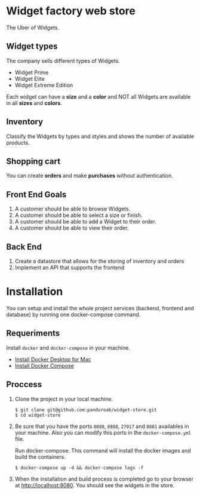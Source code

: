 # Widget factory web store

The Uber of Widgets.

## Widget types
The company sells different types of Widgets.

* Widget Prime
* Widget Elite
* Widget Extreme Edition

Each widget can have a **size** and a **color** and NOT all Widgets are available in all **sizes** and **colors**.

## Inventory
Classify the Widgets by types and styles and shows the number of available products.

## Shopping cart
You can create **orders** and make **purchases** without authentication.

## Front End Goals
1. A customer should be able to browse Widgets.
2. A customer should be able to select a size or finish.
3. A customer should be able to add a Widget to their order.
4. A customer should be able to view their order.

## Back End
1. Create a datastore that allows for the storing of inventory and orders
2. Implement an API that supports the frontend

# Installation

You can setup and install the whole project services (backend, frontend and database) by running one docker-compose command.

## Requeriments

Install `docker` and `docker-compose` in your machine.
- [Install Docker Desktop for Mac](https://docs.docker.com/docker-for-mac/install/)
- [Install Docker Compose](https://docs.docker.com/compose/install/)

## Proccess
1. Clone the project in your local machine.
    ```
    $ git clone git@github.com:panduroab/widget-store.git
    $ cd widget-store
    ```
2. Be sure that you have the ports `8080`, `8888`, `27017` and `8081` availables in your machine. Also you can modify this ports in the `docker-compose.yml` file.

    Run docker-compose. This command will install the docker images and build the containers.
    ```
    $ docker-compose up -d && docker-compose logs -f
    ```
3. When the installation and build process is completed go to your browser at [http://localhost:8080](http://localhost:8080). You should see the widgets in the store.